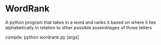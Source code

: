 # WordRank
A python program that takes in a word and ranks it based on where it lies alphabetically in relation to other possible assemblages of those letters

compile: python wordrank.py [args]
